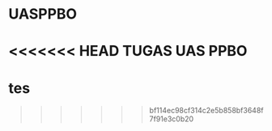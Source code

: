 # UASPPBO
<<<<<<< HEAD
TUGAS UAS PPBO
=======
# tes
>>>>>>> bf114ec98cf314c2e5b858bf3648f7f91e3c0b20
